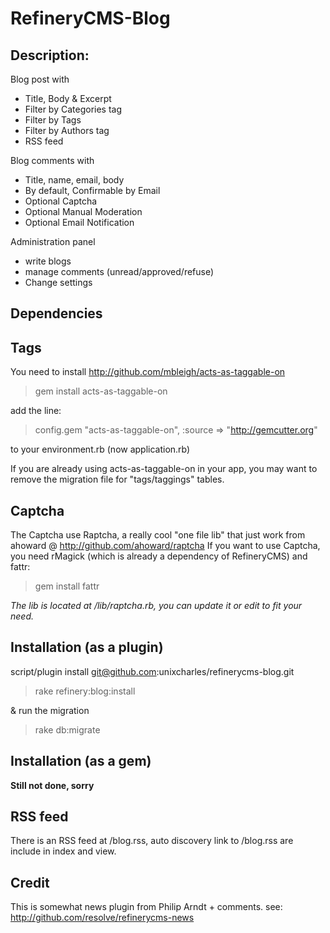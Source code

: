 RefineryCMS-Blog
================

Description:
------------

Blog post with

* Title, Body & Excerpt
* Filter by Categories tag
* Filter by Tags
* Filter by Authors tag
* RSS feed

Blog comments with

* Title, name, email, body
* By default, Confirmable by Email
* Optional Captcha
* Optional Manual Moderation
* Optional Email Notification

Administration panel

* write blogs
* manage comments (unread/approved/refuse)
* Change settings

Dependencies
------------
Tags
----
You need to install http://github.com/mbleigh/acts-as-taggable-on

> gem install acts-as-taggable-on

add the line:

> config.gem "acts-as-taggable-on", :source => "http://gemcutter.org"

to your environment.rb (now application.rb)

If you are already using acts-as-taggable-on in your app, you may want to remove the migration file for "tags/taggings" tables.

Captcha
-------

The Captcha use Raptcha, a really cool "one file lib" that just work from ahoward @ http://github.com/ahoward/raptcha
If you want to use Captcha, you need rMagick (which is already a dependency of RefineryCMS) and fattr:

> gem install fattr

_The lib is located at /lib/raptcha.rb, you can update it or edit to fit your need._

Installation (as a plugin)
--------------------------
script/plugin install git@github.com:unixcharles/refinerycms-blog.git

> rake refinery:blog:install

& run the migration

> rake db:migrate

Installation (as a gem)
-----------------------
__Still not done, sorry__

RSS feed
--------
There is an RSS feed at /blog.rss, auto discovery link to /blog.rss are include in index and view.

Credit
------
This is somewhat news plugin from Philip Arndt + comments. see: http://github.com/resolve/refinerycms-news
